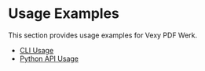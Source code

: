 # Usage Examples

This section provides usage examples for Vexy PDF Werk.

-   [CLI Usage](cli_usage.md)
-   [Python API Usage](python_api.md)
